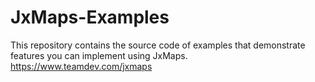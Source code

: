 # JxMaps-Examples
This repository contains the source code of examples that demonstrate features you can implement using JxMaps.
https://www.teamdev.com/jxmaps
